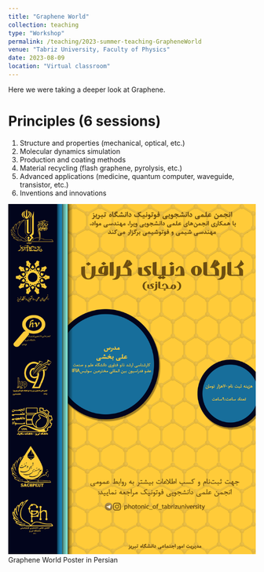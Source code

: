 ```yaml
---
title: "Graphene World"
collection: teaching
type: "Workshop"
permalink: /teaching/2023-summer-teaching-GrapheneWorld
venue: "Tabriz University, Faculty of Physics"
date: 2023-08-09
location: "Virtual classroom"
---
```


Here we were taking a deeper look at Graphene.

Principles (6 sessions)
======
1) Structure and properties (mechanical, optical, etc.)  
2) Molecular dynamics simulation  
3) Production and coating methods  
4) Material recycling (flash graphene, pyrolysis, etc.)  
5) Advanced applications (medicine, quantum computer, waveguide, transistor, etc.)  
6) Inventions and innovations  

![socialqta.jpg](/images/teachings/GrapheneWorld.png)
Graphene World Poster in Persian
